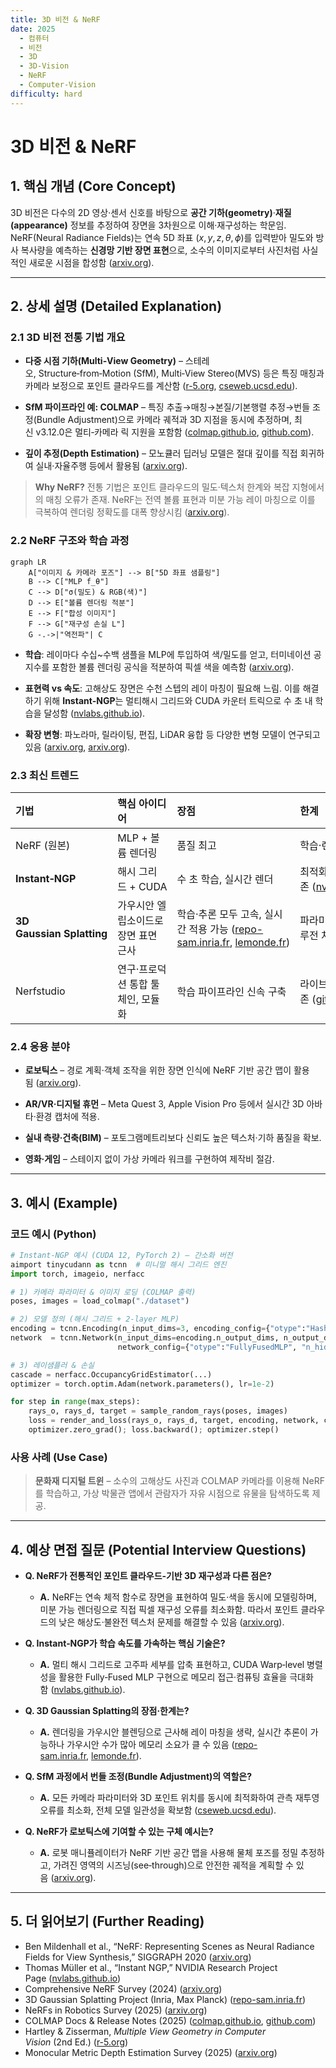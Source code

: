 ```yaml
---
title: 3D 비전 & NeRF
date: 2025
  - 컴퓨터
  - 비전
  - 3D
  - 3D-Vision
  - NeRF
  - Computer-Vision
difficulty: hard
---
```


# 3D 비전 & NeRF

## 1. 핵심 개념 (Core Concept)

3D 비전은 다수의 2D 영상·센서 신호를 바탕으로 **공간 기하(geometry)**·**재질(appearance)** 정보를 추정하여 장면을 3차원으로 이해·재구성하는 학문임. NeRF(Neural Radiance Fields)는 연속 5D 좌표 $(x,y,z,\theta,\phi)$를 입력받아 밀도와 방사 복사량을 예측하는 **신경망 기반 장면 표현**으로, 소수의 이미지로부터 사진처럼 사실적인 새로운 시점을 합성함 ([arxiv.org](https://arxiv.org/abs/2003.08934)).

---

## 2. 상세 설명 (Detailed Explanation)

### 2.1 3D 비전 전통 기법 개요

- **다중 시점 기하(Multi‑View Geometry)** – 스테레오, Structure‑from‑Motion (SfM), Multi‑View Stereo(MVS) 등은 특징 매칭과 카메라 보정으로 포인트 클라우드를 계산함 ([r-5.org](https://www.r-5.org/files/books/computers/algo-list/image-processing/vision/Richard_Hartley_Andrew_Zisserman-Multiple_View_Geometry_in_Computer_Vision-EN.pdf), [cseweb.ucsd.edu](https://cseweb.ucsd.edu/classes/fa23/cse252A-a/lec10.pdf)).
    
- **SfM 파이프라인 예: COLMAP** – 특징 추출→매칭→본질/기본행렬 추정→번들 조정(Bundle Adjustment)으로 카메라 궤적과 3D 지점을 동시에 추정하며, 최신 v3.12.0은 멀티‑카메라 릭 지원을 포함함 ([colmap.github.io](https://colmap.github.io/), [github.com](https://github.com/colmap/colmap/releases)).
    
- **깊이 추정(Depth Estimation)** – 모노큘러 딥러닝 모델은 절대 깊이를 직접 회귀하여 실내·자율주행 등에서 활용됨 ([arxiv.org](https://arxiv.org/html/2501.11841v2)).
    

> **Why NeRF?** 전통 기법은 포인트 클라우드의 밀도·텍스처 한계와 복잡 지형에서의 매칭 오류가 존재. NeRF는 전역 볼륨 표현과 미분 가능 레이 마칭으로 이를 극복하여 렌더링 정확도를 대폭 향상시킴 ([arxiv.org](https://arxiv.org/abs/2003.08934)).

### 2.2 NeRF 구조와 학습 과정

```mermaid
graph LR
    A["이미지 & 카메라 포즈"] --> B["5D 좌표 샘플링"]
    B --> C["MLP f_θ"]
    C --> D["σ(밀도) & RGB(색)"]
    D --> E["볼륨 렌더링 적분"]
    E --> F["합성 이미지"]
    F --> G["재구성 손실 L"]
    G -.->|"역전파"| C
```

- **학습**: 레이마다 수십~수백 샘플을 MLP에 투입하여 색/밀도를 얻고, 터미네이션 공지수를 포함한 볼륨 렌더링 공식을 적분하여 픽셀 색을 예측함 ([arxiv.org](https://arxiv.org/abs/2003.08934)).
    
- **표현력 vs 속도**: 고해상도 장면은 수천 스텝의 레이 마칭이 필요해 느림. 이를 해결하기 위해 **Instant‑NGP**는 멀티해시 그리드와 CUDA 카운터 트릭으로 수 초 내 학습을 달성함 ([nvlabs.github.io](https://nvlabs.github.io/instant-ngp/)).
    
- **확장 변형**: 파노라마, 릴라이팅, 편집, LiDAR 융합 등 다양한 변형 모델이 연구되고 있음 ([arxiv.org](https://arxiv.org/abs/2306.03000), [arxiv.org](https://arxiv.org/abs/2404.00714)).
    

### 2.3 최신 트렌드

|기법|핵심 아이디어|장점|한계|
|:--|:--|:--|:--|
|NeRF (원본)|MLP + 볼륨 렌더링|품질 최고|학습·렌더링 느림|
|**Instant‑NGP**|해시 그리드 + CUDA|수 초 학습, 실시간 렌더|최적화된 구현 의존 ([nvlabs.github.io](https://nvlabs.github.io/instant-ngp/))|
|**3D Gaussian Splatting**|가우시안 엘립소이드로 장면 표면 근사|학습·추론 모두 고속, 실시간 적용 가능 ([repo-sam.inria.fr](https://repo-sam.inria.fr/fungraph/3d-gaussian-splatting/), [lemonde.fr](https://www.lemonde.fr/sciences/article/2024/05/08/une-technique-revolutionnaire-de-creation-de-scenes-en-3d_6232232_1650684.html))|파라미터 수 증가, 오클루전 처리 복잡|
|Nerfstudio|연구·프로덕션 통합 툴체인, 모듈화|학습 파이프라인 신속 구축|라이브러리 의존 ([github.com](https://github.com/nerfstudio-project/nerfstudio))|

### 2.4 응용 분야

- **로보틱스** – 경로 계획·객체 조작을 위한 장면 인식에 NeRF 기반 공간 맵이 활용됨 ([arxiv.org](https://arxiv.org/html/2405.01333v2)).
    
- **AR/VR·디지털 휴먼** – Meta Quest 3, Apple Vision Pro 등에서 실시간 3D 아바타·환경 캡처에 적용.
    
- **실내 측량·건축(BIM)** – 포토그램메트리보다 신뢰도 높은 텍스처·기하 품질을 확보.
    
- **영화·게임** – 스테이지 없이 가상 카메라 워크를 구현하여 제작비 절감.
    

---

## 3. 예시 (Example)

### 코드 예시 (Python)

```python
# Instant‑NGP 예시 (CUDA 12, PyTorch 2) – 간소화 버전
aimport tinycudann as tcnn  # 미니멀 해시 그리드 엔진
import torch, imageio, nerfacc

# 1) 카메라 파라미터 & 이미지 로딩 (COLMAP 출력)
poses, images = load_colmap("./dataset")

# 2) 모델 정의 (해시 그리드 + 2‑layer MLP)
encoding = tcnn.Encoding(n_input_dims=3, encoding_config={"otype":"HashGrid","n_levels":16,...})
network  = tcnn.Network(n_input_dims=encoding.n_output_dims, n_output_dims=4,
                        network_config={"otype":"FullyFusedMLP", "n_hidden_layers":2, "activation":"ReLU"})

# 3) 레이샘플러 & 손실
cascade = nerfacc.OccupancyGridEstimator(...)
optimizer = torch.optim.Adam(network.parameters(), lr=1e-2)

for step in range(max_steps):
    rays_o, rays_d, target = sample_random_rays(poses, images)
    loss = render_and_loss(rays_o, rays_d, target, encoding, network, cascade)
    optimizer.zero_grad(); loss.backward(); optimizer.step()
```

### 사용 사례 (Use Case)

> **문화재 디지털 트윈** – 소수의 고해상도 사진과 COLMAP 카메라를 이용해 NeRF를 학습하고, 가상 박물관 앱에서 관람자가 자유 시점으로 유물을 탐색하도록 제공.

---

## 4. 예상 면접 질문 (Potential Interview Questions)

- **Q. NeRF가 전통적인 포인트 클라우드‑기반 3D 재구성과 다른 점은?**
    
    - **A.** NeRF는 연속 체적 함수로 장면을 표현하여 밀도·색을 동시에 모델링하며, 미분 가능 렌더링으로 직접 픽셀 재구성 오류를 최소화함. 따라서 포인트 클라우드의 낮은 해상도·불완전 텍스처 문제를 해결할 수 있음 ([arxiv.org](https://arxiv.org/abs/2003.08934)).
        
- **Q. Instant‑NGP가 학습 속도를 가속하는 핵심 기술은?**
    
    - **A.** 멀티 해시 그리드로 고주파 세부를 압축 표현하고, CUDA Warp‑level 병렬성을 활용한 Fully‑Fused MLP 구현으로 메모리 접근·컴퓨팅 효율을 극대화함 ([nvlabs.github.io](https://nvlabs.github.io/instant-ngp/)).
        
- **Q. 3D Gaussian Splatting의 장점·한계는?**
    
    - **A.** 렌더링을 가우시안 블렌딩으로 근사해 레이 마칭을 생략, 실시간 추론이 가능하나 가우시안 수가 많아 메모리 소요가 클 수 있음 ([repo-sam.inria.fr](https://repo-sam.inria.fr/fungraph/3d-gaussian-splatting/), [lemonde.fr](https://www.lemonde.fr/sciences/article/2024/05/08/une-technique-revolutionnaire-de-creation-de-scenes-en-3d_6232232_1650684.html)).
        
- **Q. SfM 과정에서 번들 조정(Bundle Adjustment)의 역할은?**
    
    - **A.** 모든 카메라 파라미터와 3D 포인트 위치를 동시에 최적화하여 관측 재투영 오류를 최소화, 전체 모델 일관성을 확보함 ([cseweb.ucsd.edu](https://cseweb.ucsd.edu/classes/fa23/cse252A-a/lec10.pdf)).
        
- **Q. NeRF가 로보틱스에 기여할 수 있는 구체 예시는?**
    
    - **A.** 로봇 매니퓰레이터가 NeRF 기반 공간 맵을 사용해 물체 포즈를 정밀 추정하고, 가려진 영역의 시즈닝(see‑through)으로 안전한 궤적을 계획할 수 있음 ([arxiv.org](https://arxiv.org/html/2405.01333v2)).
        

---

## 5. 더 읽어보기 (Further Reading)

- Ben Mildenhall et al., “NeRF: Representing Scenes as Neural Radiance Fields for View Synthesis,” SIGGRAPH 2020 ([arxiv.org](https://arxiv.org/abs/2003.08934))
- Thomas Müller et al., “Instant NGP,” NVIDIA Research Project Page ([nvlabs.github.io](https://nvlabs.github.io/instant-ngp/))
- Comprehensive NeRF Survey (2024) ([arxiv.org](https://arxiv.org/abs/2306.03000))
- 3D Gaussian Splatting Project (Inria, Max Planck) ([repo-sam.inria.fr](https://repo-sam.inria.fr/fungraph/3d-gaussian-splatting/))
- NeRFs in Robotics Survey (2025) ([arxiv.org](https://arxiv.org/html/2405.01333v2))
- COLMAP Docs & Release Notes (2025) ([colmap.github.io](https://colmap.github.io/), [github.com](https://github.com/colmap/colmap/releases))
- Hartley & Zisserman, _Multiple View Geometry in Computer Vision_ (2nd Ed.) ([r-5.org](https://www.r-5.org/files/books/computers/algo-list/image-processing/vision/Richard_Hartley_Andrew_Zisserman-Multiple_View_Geometry_in_Computer_Vision-EN.pdf))
- Monocular Metric Depth Estimation Survey (2025) ([arxiv.org](https://arxiv.org/html/2501.11841v2))